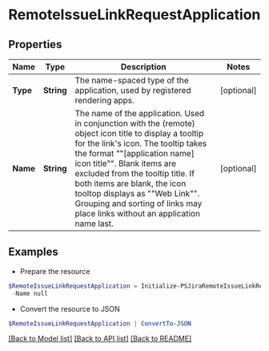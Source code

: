 # RemoteIssueLinkRequestApplication
## Properties

Name | Type | Description | Notes
------------ | ------------- | ------------- | -------------
**Type** | **String** | The name-spaced type of the application, used by registered rendering apps. | [optional] 
**Name** | **String** | The name of the application. Used in conjunction with the (remote) object icon title to display a tooltip for the link&#39;s icon. The tooltip takes the format &quot;&quot;\[application name\] icon title&quot;&quot;. Blank items are excluded from the tooltip title. If both items are blank, the icon tooltop displays as &quot;&quot;Web Link&quot;&quot;. Grouping and sorting of links may place links without an application name last. | [optional] 

## Examples

- Prepare the resource
```powershell
$RemoteIssueLinkRequestApplication = Initialize-PSJiraRemoteIssueLinkRequestApplication  -Type null `
 -Name null
```

- Convert the resource to JSON
```powershell
$RemoteIssueLinkRequestApplication | ConvertTo-JSON
```

[[Back to Model list]](../README.md#documentation-for-models) [[Back to API list]](../README.md#documentation-for-api-endpoints) [[Back to README]](../README.md)

